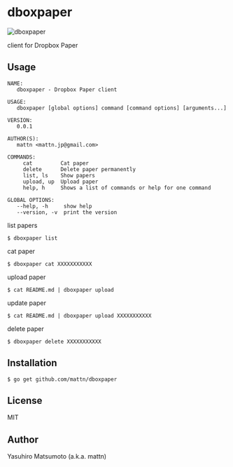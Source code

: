 # dboxpaper

![dboxpaper](https://raw.githubusercontent.com/mattn/dboxpaper/master/dboxpaper-logo256.png)

client for Dropbox Paper

## Usage

```
NAME:
   dboxpaper - Dropbox Paper client

USAGE:
   dboxpaper [global options] command [command options] [arguments...]
   
VERSION:
   0.0.1
   
AUTHOR(S):
   mattn <mattn.jp@gmail.com> 
   
COMMANDS:
     cat         Cat paper
     delete      Delete paper permanently
     list, ls    Show papers
     upload, up  Upload paper
     help, h     Shows a list of commands or help for one command

GLOBAL OPTIONS:
   --help, -h     show help
   --version, -v  print the version
```

list papers

```
$ dboxpaper list
```

cat paper

```
$ dboxpaper cat XXXXXXXXXXX
```

upload paper

```
$ cat README.md | dboxpaper upload
```

update paper

```
$ cat README.md | dboxpaper upload XXXXXXXXXXX
```

delete paper

```
$ dboxpaper delete XXXXXXXXXXX
```

## Installation

```
$ go get github.com/mattn/dboxpaper
```

## License

MIT

## Author

Yasuhiro Matsumoto (a.k.a. mattn)
